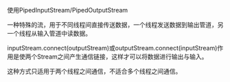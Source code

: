 使用PipedInputStream/PipedOutputStream

一种特殊的流，用于不同线程间直接传送数据，一个线程发送数据到输出管道，另一个线程从输入管道中读数据。

inputStream.connect(outputStream)或outputStream.connect(inputStream)作用是使两个Stream之间产生通信链接，这样才可以将数据进行输出与输入。

这种方式只适用于两个线程之间通信，不适合多个线程之间通信。

